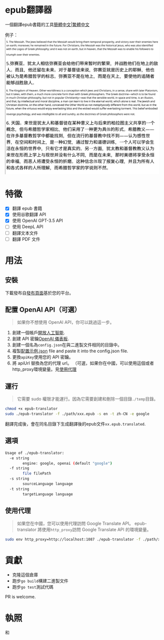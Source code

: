 # epub翻譯器

一個翻譯epub書籍的工具[簡體中文](./README.zh-CN.md)\|[繁體中文](./README.zh-TW.md)

例子：![](./doc/img/translate.png)

# 特徵

-   [x] 翻譯 epub 書籍
-   [x] 使用谷歌翻譯 API
-   [x] 使用 OpenAI GPT-3.5 API
-   [ ] 使用 DeepL API
-   [ ] 翻譯文本文件
-   [ ] 翻譯 PDF 文件

# 用法

## 安裝

下載發布自[發布頁面](https://github.com/smark-d/epub-translator/releases)基於您的平台。

## 配置 OpenAI API（可選）

> 如果你不想使用 OpenAI API，你可以跳過這一步。

1.  創建一個帳戶[開放人工智能](https://openai.com/).
2.  創建 API 密鑰[OpenAI 儀表板](https://platform.openai.com/account/api-keys).
3.  創建一個名為`config.json`在與二進製文件相同的目錄中。
4.  複製[配置示例.json](./config.example.json) file and paste it into the config.json file.
5.  更換`apiKey`使用您的 API 密鑰。
6.  將 apiUrl 替換為您的代理 url。 （可選，如果你在中國，可以使用這個或者http_proxy環境變量。見[使用代理](#using-proxy)

## 運行

> 它需要 sudo 權限才能運行。因為它需要創建和刪除一個目錄`./temp`目錄。

```bash
chmod +x epub-translator
sudo ./epub-translator -f ./path/xxx.epub -s en -t zh-CN -e google
```

翻譯完成後，會在同名目錄下生成翻譯後的epub文件`xx.epub.translated`.

## 選項

```bash
Usage of ./epub-translator:
  -e string
        engine: google, openai (default "google")
  -f string
        file filePath
  -s string
        sourceLanguage language
  -t string
        targetLanguage language
```

## 使用代理

> 如果您在中國，您可以使用代理訪問 Google Translate API。
> epub-translator 將使用`http_proxy`訪問 Google Translate API 的環境變量。

```bash
sudo env http_proxy=http://localhost:1087 ./epub-translator -f ./path/xxx.epub -s en -t zh-CN -e google
```

# 貢獻

-   克隆這個倉庫
-   跑步`go build`構建二進製文件
-   跑步`go test`測試代碼

PR is welcome.

# 執照

和
